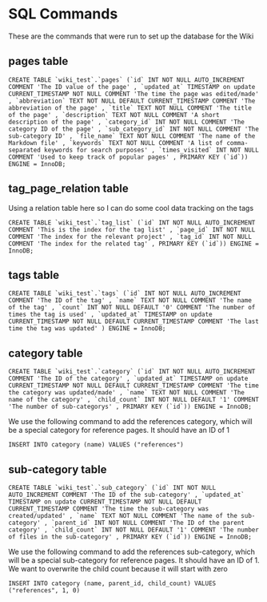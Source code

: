 # SQL Commands
These are the commands that were run to set up the database for the Wiki

## pages table
```
CREATE TABLE `wiki_test`.`pages` (`id` INT NOT NULL AUTO_INCREMENT COMMENT 'The ID value of the page' , `updated_at` TIMESTAMP on update CURRENT_TIMESTAMP NOT NULL COMMENT 'The time the page was edited/made' , `abbreviation` TEXT NOT NULL DEFAULT CURRENT_TIMESTAMP COMMENT 'The abbreviation of the page' , `title` TEXT NOT NULL COMMENT 'The title of the page' , `description` TEXT NOT NULL COMMENT 'A short description of the page' , `category_id` INT NOT NULL COMMENT 'The category ID of the page' , `sub_category_id` INT NOT NULL COMMENT 'The sub-category ID' , `file_name` TEXT NOT NULL COMMENT 'The name of the Markdown file' , `keywords` TEXT NOT NULL COMMENT 'A list of comma-separated keywords for search purposes' , `times_visited` INT NOT NULL COMMENT 'Used to keep track of popular pages' , PRIMARY KEY (`id`)) ENGINE = InnoDB;
```

## tag_page_relation table
Using a relation table here so I can do some cool data tracking on the tags

```
CREATE TABLE `wiki_test`.`tag_list` (`id` INT NOT NULL AUTO_INCREMENT COMMENT 'This is the index for the tag list' , `page_id` INT NOT NULL COMMENT 'The index for the relevant project' , `tag_id` INT NOT NULL COMMENT 'The index for the related tag' , PRIMARY KEY (`id`)) ENGINE = InnoDB;
```

## tags table
```
CREATE TABLE `wiki_test`.`tags` (`id` INT NOT NULL AUTO_INCREMENT COMMENT 'The ID of the tag' , `name` TEXT NOT NULL COMMENT 'The name of the tag' , `count` INT NOT NULL DEFAULT '0' COMMENT 'The number of times the tag is used' , `updated_at` TIMESTAMP on update CURRENT_TIMESTAMP NOT NULL DEFAULT CURRENT_TIMESTAMP COMMENT 'The last time the tag was updated' ) ENGINE = InnoDB;
```

## category table
```
CREATE TABLE `wiki_test`.`category` (`id` INT NOT NULL AUTO_INCREMENT COMMENT 'The ID of the category' , `updated_at` TIMESTAMP on update CURRENT_TIMESTAMP NOT NULL DEFAULT CURRENT_TIMESTAMP COMMENT 'The time the category was updated/made' , `name` TEXT NOT NULL COMMENT 'The name of the category' , `child_count` INT NOT NULL DEFAULT '1' COMMENT 'The number of sub-categorys' , PRIMARY KEY (`id`)) ENGINE = InnoDB;
```

We use the following command to add the references category, which will be a special category for reference pages. It should have an ID of 1
```
INSERT INTO category (name) VALUES ("references")
```

## sub-category table
```
CREATE TABLE `wiki_test`.`sub_category` (`id` INT NOT NULL AUTO_INCREMENT COMMENT 'The ID of the sub-category' , `updated_at` TIMESTAMP on update CURRENT_TIMESTAMP NOT NULL DEFAULT CURRENT_TIMESTAMP COMMENT 'The time the sub-category was created/updated' , `name` TEXT NOT NULL COMMENT 'The name of the sub-category' , `parent_id` INT NOT NULL COMMENT 'The ID of the parent category' , `child_count` INT NOT NULL DEFAULT '1' COMMENT 'The number of files in the sub-category' , PRIMARY KEY (`id`)) ENGINE = InnoDB;
```

We use the following command to add the references sub-category, which will be a special sub-category for reference pages. It should have an ID of 1. We want to overwrite the child count because it will start with zero
```
INSERT INTO category (name, parent_id, child_count) VALUES ("references", 1, 0)
```